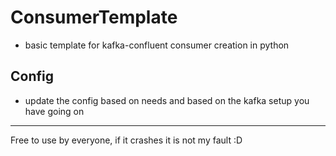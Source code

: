 # ConsumerTemplate

- basic template for kafka-confluent consumer creation in python

## Config
- update the config based on needs and based on the kafka setup you have going on

---
Free to use by everyone, if it crashes it is not my fault :D 
